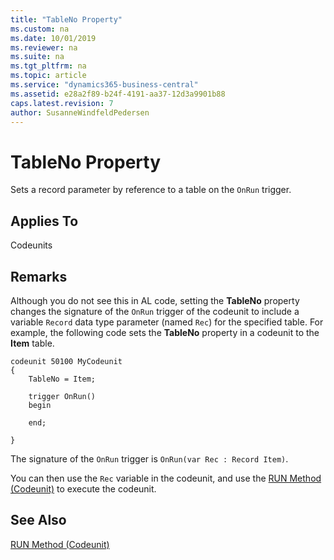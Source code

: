 ```yaml
---
title: "TableNo Property"
ms.custom: na
ms.date: 10/01/2019
ms.reviewer: na
ms.suite: na
ms.tgt_pltfrm: na
ms.topic: article
ms.service: "dynamics365-business-central"
ms.assetid: e28a2f89-b24f-4191-aa37-12d3a9901b88
caps.latest.revision: 7
author: SusanneWindfeldPedersen
---
```


 

# TableNo Property

Sets a record parameter by reference to a table on the `OnRun` trigger. 
  
## Applies To

Codeunits  
  
## Remarks

Although you do not see this in AL code, setting the **TableNo** property changes the signature of the `OnRun` trigger of the codeunit to include a variable `Record` data type parameter (named `Rec`) for the specified table. For example, the following code sets the **TableNo** property in a codeunit to the **Item** table.

```
codeunit 50100 MyCodeunit
{
    TableNo = Item;

    trigger OnRun()
    begin
        
    end;

}
```

The signature of the `OnRun` trigger is `OnRun(var Rec : Record Item)`. 

You can then use the `Rec` variable in the codeunit, and use the  [RUN Method \(Codeunit\)](../methods-auto/codeunit/codeunit-RUN-method.md) to execute the codeunit.  
  
## See Also  
 [RUN Method \(Codeunit\)](../methods-auto/codeunit/codeunit-RUN-method.md)